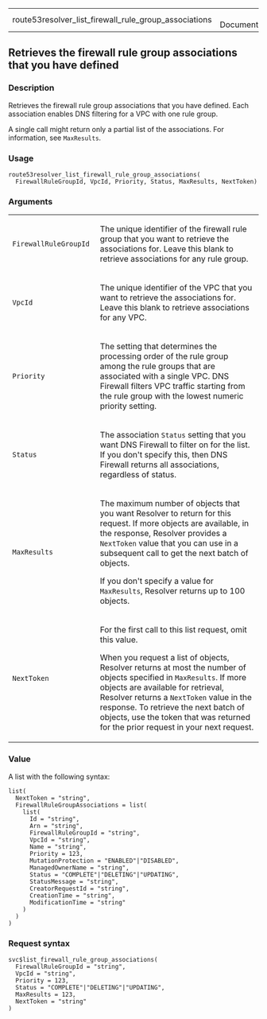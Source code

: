 <table style="width: 100%;">
<tbody>
<tr class="odd">
<td>route53resolver_list_firewall_rule_group_associations</td>
<td style="text-align: right;">R Documentation</td>
</tr>
</tbody>
</table>

## Retrieves the firewall rule group associations that you have defined

### Description

Retrieves the firewall rule group associations that you have defined.
Each association enables DNS filtering for a VPC with one rule group.

A single call might return only a partial list of the associations. For
information, see `MaxResults`.

### Usage

    route53resolver_list_firewall_rule_group_associations(
      FirewallRuleGroupId, VpcId, Priority, Status, MaxResults, NextToken)

### Arguments

<table>
<colgroup>
<col style="width: 35%" />
<col style="width: 65%" />
</colgroup>
<tbody>
<tr class="odd">
<td><code
id="route53resolver_list_firewall_rule_group_associations_:_FirewallRuleGroupId">FirewallRuleGroupId</code></td>
<td><p>The unique identifier of the firewall rule group that you want to
retrieve the associations for. Leave this blank to retrieve associations
for any rule group.</p></td>
</tr>
<tr class="even">
<td><code
id="route53resolver_list_firewall_rule_group_associations_:_VpcId">VpcId</code></td>
<td><p>The unique identifier of the VPC that you want to retrieve the
associations for. Leave this blank to retrieve associations for any
VPC.</p></td>
</tr>
<tr class="odd">
<td><code
id="route53resolver_list_firewall_rule_group_associations_:_Priority">Priority</code></td>
<td><p>The setting that determines the processing order of the rule
group among the rule groups that are associated with a single VPC. DNS
Firewall filters VPC traffic starting from the rule group with the
lowest numeric priority setting.</p></td>
</tr>
<tr class="even">
<td><code
id="route53resolver_list_firewall_rule_group_associations_:_Status">Status</code></td>
<td><p>The association <code>Status</code> setting that you want DNS
Firewall to filter on for the list. If you don't specify this, then DNS
Firewall returns all associations, regardless of status.</p></td>
</tr>
<tr class="odd">
<td><code
id="route53resolver_list_firewall_rule_group_associations_:_MaxResults">MaxResults</code></td>
<td><p>The maximum number of objects that you want Resolver to return
for this request. If more objects are available, in the response,
Resolver provides a <code>NextToken</code> value that you can use in a
subsequent call to get the next batch of objects.</p>
<p>If you don't specify a value for <code>MaxResults</code>, Resolver
returns up to 100 objects.</p></td>
</tr>
<tr class="even">
<td><code
id="route53resolver_list_firewall_rule_group_associations_:_NextToken">NextToken</code></td>
<td><p>For the first call to this list request, omit this value.</p>
<p>When you request a list of objects, Resolver returns at most the
number of objects specified in <code>MaxResults</code>. If more objects
are available for retrieval, Resolver returns a <code>NextToken</code>
value in the response. To retrieve the next batch of objects, use the
token that was returned for the prior request in your next
request.</p></td>
</tr>
</tbody>
</table>

### Value

A list with the following syntax:

    list(
      NextToken = "string",
      FirewallRuleGroupAssociations = list(
        list(
          Id = "string",
          Arn = "string",
          FirewallRuleGroupId = "string",
          VpcId = "string",
          Name = "string",
          Priority = 123,
          MutationProtection = "ENABLED"|"DISABLED",
          ManagedOwnerName = "string",
          Status = "COMPLETE"|"DELETING"|"UPDATING",
          StatusMessage = "string",
          CreatorRequestId = "string",
          CreationTime = "string",
          ModificationTime = "string"
        )
      )
    )

### Request syntax

    svc$list_firewall_rule_group_associations(
      FirewallRuleGroupId = "string",
      VpcId = "string",
      Priority = 123,
      Status = "COMPLETE"|"DELETING"|"UPDATING",
      MaxResults = 123,
      NextToken = "string"
    )
